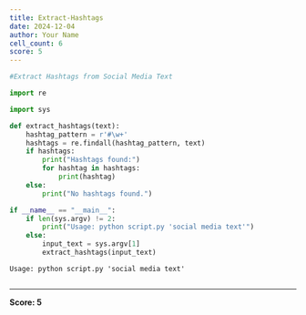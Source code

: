 ```yaml
---
title: Extract-Hashtags
date: 2024-12-04
author: Your Name
cell_count: 6
score: 5
---
```


```python
#Extract Hashtags from Social Media Text
```


```python
import re
```


```python
import sys
```


```python
def extract_hashtags(text):
    hashtag_pattern = r'#\w+'
    hashtags = re.findall(hashtag_pattern, text)
    if hashtags:
        print("Hashtags found:")
        for hashtag in hashtags:
            print(hashtag)
    else:
        print("No hashtags found.")
```


```python
if __name__ == "__main__":
    if len(sys.argv) != 2:
        print("Usage: python script.py 'social media text'")
    else:
        input_text = sys.argv[1]
        extract_hashtags(input_text)
```

    Usage: python script.py 'social media text'



```python

```


---
**Score: 5**
